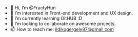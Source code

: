 - 👋 Hi, I’m @FructyHun
- 👀 I’m interested in Front-end development and UX design.
- 🌱 I’m currently learning GitHUB :D
- 💞️ I’m looking to collaborate on awesome projects.
- 📫 How to reach me: ildikogergely87@gmail.com

<!---
FructyHun/FructyHun is a ✨ special ✨ repository because its `README.md` (this file) appears on your GitHub profile.
You can click the Preview link to take a look at your changes.
--->
